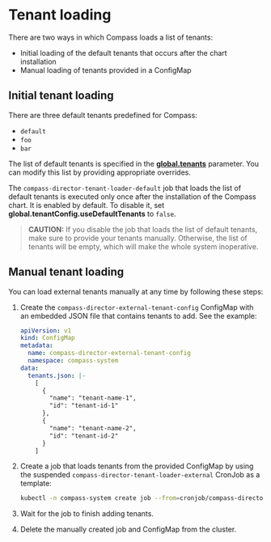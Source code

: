 # Tenant loading

There are two ways in which Compass loads a list of tenants:
- Initial loading of the default tenants that occurs after the chart installation
- Manual loading of tenants provided in a ConfigMap

## Initial tenant loading

There are three default tenants predefined for Compass:
- `default`
- `foo`
- `bar`

The list of default tenants is specified in the [**global.tenants**](https://github.com/kyma-incubator/compass/blob/7bc8dae6f37d3477ecd986af2867d2d8a6ab0a56/chart/compass/values.yaml#L1) parameter. You can modify this list by providing appropriate overrides.
 
The `compass-director-tenant-loader-default` job that loads the list of default tenants is executed only once after the installation of the Compass chart. It is enabled by default. To disable it, set **global.tenantConfig.useDefaultTenants** to `false`. 

>**CAUTION:** If you disable the job that loads the list of default tenants, make sure to provide your tenants manually. Otherwise, the list of tenants will be empty, which will make the whole system inoperative.


## Manual tenant loading

You can load external tenants manually at any time by following these steps:

1. Create the `compass-director-external-tenant-config` ConfigMap with an embedded JSON file that contains tenants to add. See the example:

   ```yaml
   apiVersion: v1
   kind: ConfigMap
   metadata:
     name: compass-director-external-tenant-config
     namespace: compass-system
   data:
     tenants.json: |-
       [
         {
           "name": "tenant-name-1",
           "id": "tenant-id-1"
         },
         {
           "name": "tenant-name-2",
           "id": "tenant-id-2"
         }
       ]
   ```

2. Create a job that loads tenants from the provided ConfigMap by using the suspended `compass-director-tenant-loader-external` CronJob as a template: 

    ```sh
    kubectl -n compass-system create job --from=cronjob/compass-director-tenant-loader-external compass-director-tenant-loader-external
    ```
3. Wait for the job to finish adding tenants.
4. Delete the manually created job and ConfigMap from the cluster.

